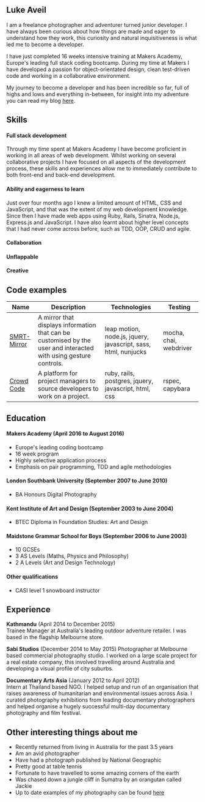 ## Luke Aveil

I am a freelance photographer and adventurer turned junior developer. I have always been curious about how things are made and eager to understand how they work, this curiosity and natural inquisitiveness is what led me to become a developer.

I have just completed 16 weeks intensive training at Makers Academy, Europe's leading full stack coding bootcamp. During my time at Makers I have developed a passion for object-orientated design, clean test-driven code and working in a collaborative environment.

My journey to become a developer and has been incredible so far, full of highs and lows and everything in-between, for insight into my adventure you can read my blog [here](https://medium.com/@lukeaveil).

## Skills

#### Full stack development

Through my time spent at Makers Academy I have become proficient in working in all areas of web development. Whilst working on several collaborative projects I have focused on all aspects of the development process, these skills and experiences allow me to immediately contribute to both front-end and back-end development.

#### Ability and eagerness to learn

Just over four months ago I knew a limited amount of HTML, CSS and JavaScript, and that was the extent of my web development knowledge. Since then I have made web apps using Ruby, Rails, Sinatra, Node.js, Express.js and JavaScript. I have also learnt about higher level concepts that I had never come across before, such as TDD, OOP, CRUD and agile.


#### Collaboration

#### Unflappable

#### Creative

## Code examples

| Name | Description | Technologies | Testing |
|------|-------------|--------------|---------|
|[SMRT-Mirror](https://github.com/LukeAveil/smrtMirror)| A mirror that displays information that can be customised by the user and interacted with using gesture controls.| leap motion, node.js, jquery, javascript, sass, html, nunjucks| mocha, chai, webdriver
|[Crowd Code](https://github.com/LukeAveil/crowdcode)| A platform for project managers to source developers to work on a project.| ruby, rails, postgres, jquery, javascript, html, css | rspec, capybara

## Education

#### Makers Academy (April 2016 to August 2016)

- Europe's leading coding bootcamp
- 16 week program
- Highly selective application process
- Emphasis on pair programming, TDD and agile methodologies

#### London Southbank University (September 2007 to June 2010)

- BA Honours Digital Photography

#### Kent Institute of Art and Design (September 2003 to June 2004)

- BTEC Diploma in Foundation Studies: Art and Design

#### Maidstone Grammar School for Boys (September 2006 to June 2003)

- 10 GCSEs
- 3 AS Levels (Maths, Physics and Philosophy)
- 2 A Levels (Art and Design Technology)

#### Other qualifications

- CASI level 1 snowboard instructor


## Experience

**Kathmandu** (April 2014 to December 2015)    
Trainee Manager at Australia's leading outdoor adventure retailer. I was based in the flagship Melbourne store.

**Sabi Studios** (December 2014 to May 2015)
Photographer at Melbourne based commercial photography studio. I worked on a large scale project for a real estate company, this involved travelling around Australia and developing a visual profile of city suburbs.

**Documentary Arts Asia** (January 2012 to April 2012)   
Intern at Thailand based NGO. I helped setup and run of an organisation that raises awareness of humanitarian and environmental issues across Asia. I curated photography exhibitions from leading documentary photographers and helped organise a hugely successful multi-day documentary photography and film festival.

## Other interesting things about me

- Recently returned from living in Australia for the past 3.5 years
- Am an avid photographer
- Have had a photograph published by National Geographic
- Pretty good at table tennis
- Fortunate to have travelled to some amazing corners of the earth
- Was chased down a jungle cliff in Sumatra by an orangutan called Jackie
- Up to date examples of my photography can be found [here](https://www.instagram.com/lukeaveilphotography/)
